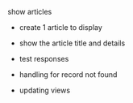 show articles

- create 1 article to display
- show the article title and details
- test responses
- handling for record not found

- updating views
